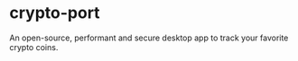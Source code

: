 # crypto-port
An open-source, performant and secure desktop app to track your favorite crypto coins.
